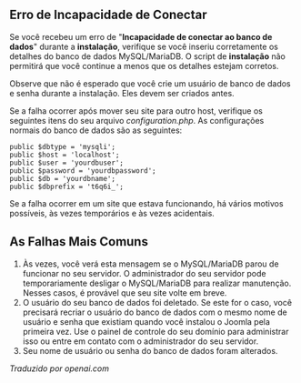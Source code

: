 <!-- Filename: Unable_to_connect_to_the_database / Display title: Conexão com o Banco de Dados  -->

## Erro de Incapacidade de Conectar

Se você recebeu um erro de "**Incapacidade de conectar ao banco de dados**" durante a **instalação**, verifique se você inseriu corretamente os detalhes do banco de dados MySQL/MariaDB. O script de **instalação** não permitirá que você continue a menos que os detalhes estejam corretos.

Observe que não é esperado que você crie um usuário de banco de dados e senha durante a instalação. Eles devem ser criados antes.

Se a falha ocorrer após mover seu site para outro host, verifique os seguintes itens do seu arquivo *configuration.php*. As configurações normais do banco de dados são as seguintes:

    public $dbtype = 'mysqli';
    public $host = 'localhost';
    public $user = 'yourdbuser';
    public $password = 'yourdbpassword';
    public $db = 'yourdbname';
    public $dbprefix = 't6q6i_';

Se a falha ocorrer em um site que estava funcionando, há vários motivos possíveis, às vezes temporários e às vezes acidentais.

## As Falhas Mais Comuns

1. Às vezes, você verá esta mensagem se o MySQL/MariaDB parou de
   funcionar no seu servidor. O administrador do seu servidor pode
   temporariamente desligar o MySQL/MariaDB para realizar
   manutenção. Nesses casos, é provável que seu site volte
   em breve.
2. O usuário do seu banco de dados foi deletado. Se este for o caso,
   você precisará recriar o usuário do banco de dados com o mesmo
   nome de usuário e senha que existiam quando você instalou o Joomla
   pela primeira vez. Use o painel de controle do seu domínio para
   administrar isso ou entre em contato com o administrador do seu
   servidor.
3. Seu nome de usuário ou senha do banco de dados foram alterados.

*Traduzido por openai.com*


